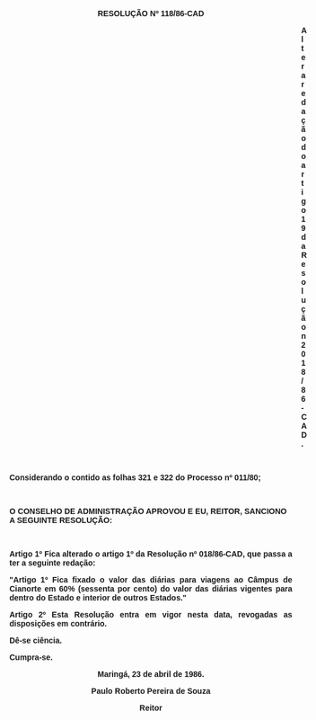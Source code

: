 <BODY>

<B><FONT FACE="Arial"><P ALIGN="CENTER">RESOLU&Ccedil;&Atilde;O Nº 118/86-CAD</P>
<P ALIGN="JUSTIFY"></P><DIR>
<DIR>
<DIR>
<DIR>
<DIR>
<DIR>
<DIR>
<DIR>
<DIR>
<DIR>
<DIR>
<DIR>
<DIR>

</B><P ALIGN="JUSTIFY">Altera reda&ccedil;&atilde;o do artigo 19 da Resolu&ccedil;&atilde;o n2 018/86-CAD.</P>
<P ALIGN="JUSTIFY"></P>
<P ALIGN="JUSTIFY">&nbsp;</P></DIR>
</DIR>
</DIR>
</DIR>
</DIR>
</DIR>
</DIR>
</DIR>
</DIR>
</DIR>
</DIR>
</DIR>
</DIR>

<P ALIGN="JUSTIFY">Considerando o contido as folhas 321 e 322 do Processo nº 011/80;</P>
<P ALIGN="JUSTIFY"></P>
<P ALIGN="JUSTIFY">&nbsp;</P>
<B><P>O CONSELHO DE ADMINISTRA&Ccedil;&Atilde;O  APROVOU E EU, REITOR, SANCIONO A SEGUINTE RESOLU&Ccedil;&Atilde;O:</P>
</B><P ALIGN="JUSTIFY"></P>
<P ALIGN="JUSTIFY">&nbsp;</P>
<B><P ALIGN="JUSTIFY">Artigo 1º</B>  Fica alterado o artigo 1º da Resolu&ccedil;&atilde;o nº 018/86-CAD, que passa a ter a seguinte reda&ccedil;&atilde;o:</P>
<P ALIGN="JUSTIFY">&quot;<B>Artigo 1º</B>  Fica fixado o valor das di&aacute;rias para viagens ao C&acirc;mpus de Cianorte em 60% (sessenta por cento) do valor das di&aacute;rias vigentes para dentro<B> </B>do Estado e interior de outros Estados."</P>
<B><P ALIGN="JUSTIFY">Artigo 2º</B>  Esta Resolu&ccedil;&atilde;o entra em vigor nesta data, revogadas as disposi&ccedil;&otilde;es em contr&aacute;rio.</P>
<P ALIGN="JUSTIFY">D&ecirc;-se ci&ecirc;ncia.</P>
<P ALIGN="JUSTIFY">Cumpra-se.</P>
<P ALIGN="CENTER">Maring&aacute;, 23 de abril de 1986.</P>
<P ALIGN="CENTER"></P>
<P ALIGN="CENTER">Paulo Roberto Pereira de Souza</P>
<P ALIGN="CENTER">Reitor</P></FONT></BODY>
